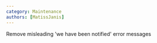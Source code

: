 ```yaml
---
category: Maintenance
authors: [MatissJanis]
---
```


Remove misleading 'we have been notified' error messages

